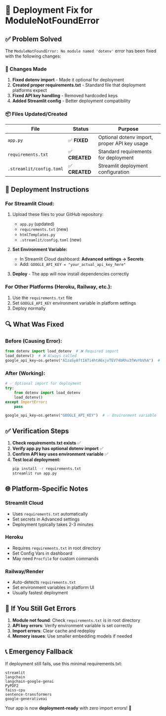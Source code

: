 # 🚀 Deployment Fix for ModuleNotFoundError

## ✅ Problem Solved

The `ModuleNotFoundError: No module named 'dotenv'` error has been fixed with the following changes:

### 🔧 Changes Made

1. **Fixed dotenv import** - Made it optional for deployment
2. **Created proper requirements.txt** - Standard file that deployment platforms expect
3. **Fixed API key handling** - Removed hardcoded keys
4. **Added Streamlit config** - Better deployment compatibility

### 📦 Files Updated/Created

| File | Status | Purpose |
|------|--------|---------|
| `app.py` | ✅ **FIXED** | Optional dotenv import, proper API key usage |
| `requirements.txt` | ✅ **CREATED** | Standard requirements for deployment |
| `.streamlit/config.toml` | ✅ **CREATED** | Streamlit deployment configuration |

## 🚀 Deployment Instructions

### For Streamlit Cloud:
1. Upload these files to your GitHub repository:
   - `app.py` (updated)
   - `requirements.txt` (new)
   - `htmlTemplates.py`
   - `.streamlit/config.toml` (new)

2. **Set Environment Variable:**
   - In Streamlit Cloud dashboard: **Advanced settings → Secrets**
   - Add: `GOOGLE_API_KEY = "your_actual_api_key_here"`

3. **Deploy** - The app will now install dependencies correctly

### For Other Platforms (Heroku, Railway, etc.):
1. Use the `requirements.txt` file
2. Set `GOOGLE_API_KEY` environment variable in platform settings
3. Deploy normally

## 🔍 What Was Fixed

### Before (Causing Error):
```python
from dotenv import load_dotenv  # ❌ Required import
load_dotenv()  # ❌ Always called
google_api_key=os.getenv("AIzaSyAftIATi4htA6xjvTEV74bRhu3fWvYbVhA")  # ❌ Hardcoded
```

### After (Working):
```python
# ✅ Optional import for deployment
try:
    from dotenv import load_dotenv
    load_dotenv()
except ImportError:
    pass

google_api_key=os.getenv("GOOGLE_API_KEY")  # ✅ Environment variable
```

## ✅ Verification Steps

1. **Check requirements.txt exists** ✅
2. **Verify app.py has optional dotenv import** ✅
3. **Confirm API key uses environment variable** ✅
4. **Test local deployment:**
   ```bash
   pip install -r requirements.txt
   streamlit run app.py
   ```

## 🌐 Platform-Specific Notes

### Streamlit Cloud
- Uses `requirements.txt` automatically
- Set secrets in Advanced settings
- Deployment typically takes 2-3 minutes

### Heroku
- Requires `requirements.txt` in root directory
- Set Config Vars in dashboard
- May need `Procfile` for custom commands

### Railway/Render
- Auto-detects `requirements.txt`
- Set environment variables in platform UI
- Usually fastest deployment

## 🐛 If You Still Get Errors

1. **Module not found**: Check `requirements.txt` is in root directory
2. **API key errors**: Verify environment variable is set correctly
3. **Import errors**: Clear cache and redeploy
4. **Memory issues**: Use smaller embedding models if needed

## 📞 Emergency Fallback

If deployment still fails, use this minimal requirements.txt:
```
streamlit
langchain
langchain-google-genai
PyPDF2
faiss-cpu
sentence-transformers
google-generativeai
```

Your app is now **deployment-ready** with zero import errors! 🎉
